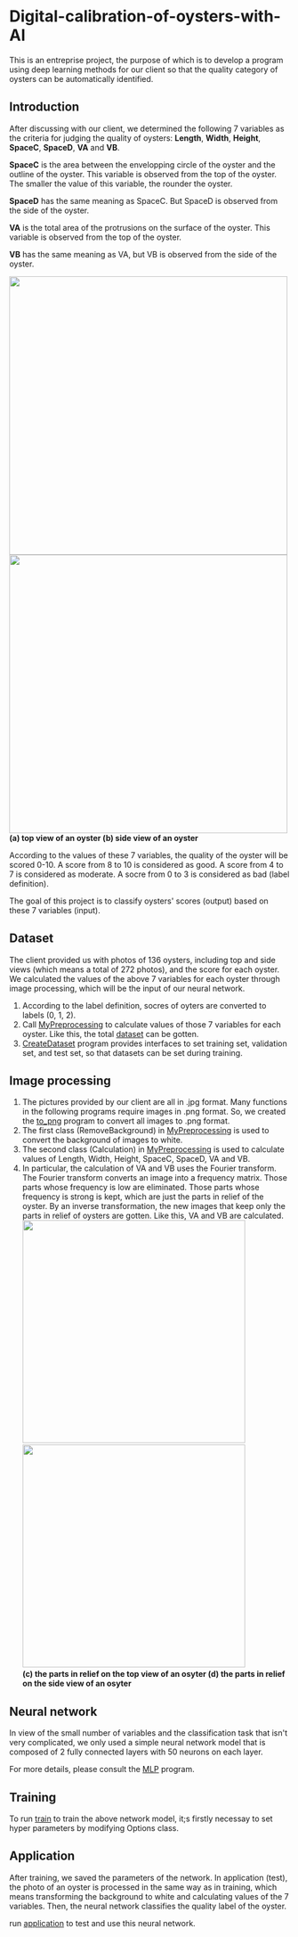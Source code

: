 # Digital-calibration-of-oysters-with-AI
This is an entreprise project, the purpose of which is to develop a program using deep learning methods for our client so that the quality category of oysters can be automatically identified.

## Introduction
After discussing with our client, we determined the following 7 variables as the criteria for judging the quality of oysters: **Length**, **Width**, **Height**, **SpaceC**, **SpaceD**, **VA** and **VB**.

**SpaceC** is the area between the envelopping circle of the oyster and the outline of the oyster. This variable is observed from the top of the oyster. The smaller the value of this variable, the rounder the oyster.

**SpaceD** has the same meaning as SpaceC. But SpaceD is observed from the side of the oyster.

**VA** is the total area of the protrusions on the surface of the oyster. This variable is observed from the top of the oyster.

**VB** has the same meaning as VA, but VB is observed from the side of the oyster.

<img src="https://github.com/Weizhe-JIA/3.Digital-calibration-of-oysters-with-AI/blob/main/imgs/001d.png" width="500"/><img src="https://github.com/Weizhe-JIA/3.Digital-calibration-of-oysters-with-AI/blob/main/imgs/001c.png" width="500"/>
**(a) top view of an oyster                                                      (b) side view of an oyster**

According to the values of these 7 variables, the quality of the oyster will be scored 0-10. A score from 8 to 10 is considered as good. A score from 4 to 7 is considered as moderate. A socre from 0 to 3 is considered as bad (label definition).

The goal of this project is to classify oysters' scores (output) based on these 7 variables (input).

## Dataset
The client provided us with photos of 136 oysters, including top and side views (which means a total of 272 photos), and the score for each oyster. We calculated the values of the above 7 variables for each oyster through image processing, which will be the input of our neural network.

1. According to the label definition, socres of oyters are converted to labels (0, 1, 2).
2. Call [MyPreprocessing](https://github.com/Weizhe-JIA/3.Digital-calibration-of-oysters-with-AI/blob/main/image_processing/MyPreprocessing.py/) to calculate values of those 7 variables for each oyster. Like this, the total [dataset](https://github.com/Weizhe-JIA/3.Digital-calibration-of-oysters-with-AI/blob/main/train/dataset.csv/) can be gotten.
3. [CreateDataset](https://github.com/Weizhe-JIA/3.Digital-calibration-of-oysters-with-AI/blob/main/dataset/CreateDataset.py/) program provides interfaces to set training set, validation set, and test set, so that datasets can be set during training.

## Image processing
1. The pictures provided by our client are all in .jpg format. Many functions in the following programs require images in .png format. So, we created the [to_png](https://github.com/Weizhe-JIA/3.Digital-calibration-of-oysters-with-AI/blob/main/image_processing/to_png.py/) program to convert all images to .png format.
2. The first class (RemoveBackground) in [MyPreprocessing](https://github.com/Weizhe-JIA/3.Digital-calibration-of-oysters-with-AI/blob/main/image_processing/MyPreprocessing.py/) is used to convert the background of images to white.
3. The second class (Calculation) in [MyPreprocessing](https://github.com/Weizhe-JIA/3.Digital-calibration-of-oysters-with-AI/blob/main/image_processing/MyPreprocessing.py/) is used to calculate values of Length, Width, Height, SpaceC, SpaceD, VA and VB.
4. In particular, the calculation of VA and VB uses the Fourier transform. The Fourier transform converts an image into a frequency matrix. Those parts whose frequency is low are eliminated. Those parts whose frequency is strong is kept, which are just the parts in relief of the oyster. By an inverse transformation, the new images that keep only the parts in relief of oysters are gotten. Like this, VA and VB are calculated.
<br><img src="https://github.com/Weizhe-JIA/3.Digital-calibration-of-oysters-with-AI/blob/main/imgs/FFT2.png" width="400"/><img src="https://github.com/Weizhe-JIA/3.Digital-calibration-of-oysters-with-AI/blob/main/imgs/FFT1.png" width="400"/>
<br>**(c) the parts in relief on the top view of an osyter            (d) the parts in relief on the side view of an osyter**

## Neural network
In view of the small number of variables and the classification task that isn't very complicated, we only used a simple neural network model that is composed of 2 fully connected layers with 50 neurons on each layer.

For more details, please consult the [MLP](https://github.com/Weizhe-JIA/3.Digital-calibration-of-oysters-with-AI/blob/main/network/MLP.py/) program.

## Training
To run [train](https://github.com/Weizhe-JIA/3.Digital-calibration-of-oysters-with-AI/blob/main/train/train.py/) to train the above network model, it;s firstly necessay to set hyper parameters by modifying Options class.

## Application
After training, we saved the parameters of the network. In application (test), the photo of an oyster is processed in the same way as in training, which means transforming the background to white and calculating values of the 7 variables. Then, the neural network classifies the quality label of the oyster.

run [application](https://github.com/Weizhe-JIA/3.Digital-calibration-of-oysters-with-AI/blob/main/test/application.py/) to test and use this neural network.
